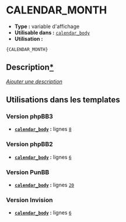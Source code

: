# CALENDAR_MONTH
* __Type :__ variable d'affichage
* __Utilisable dans :__ [`calendar_body`](../tpl/calendar_body.md#readme)
* __Utilisation :__

```smarty
{CALENDAR_MONTH}
```

## Description[*](https://fa-tvars.appspot.com/var/CALENDAR_MONTH)
[*Ajouter une description*](https://fa-tvars.appspot.com/var/CALENDAR_MONTH)

## Utilisations dans les templates

### Version phpBB3
* __[`calendar_body`](../tpl/calendar_body.md#readme) :__ lignes [`8`](../src/prosilver/calendar_body.tpl#L8)

### Version phpBB2
* __[`calendar_body`](../tpl/calendar_body.md#readme) :__ lignes [`6`](../src/subsilver/calendar_body.tpl#L6)

### Version PunBB
* __[`calendar_body`](../tpl/calendar_body.md#readme) :__ lignes [`20`](../src/punbb/calendar_body.tpl#L20)

### Version Invision
* __[`calendar_body`](../tpl/calendar_body.md#readme) :__ lignes [`6`](../src/invision/calendar_body.tpl#L6)

